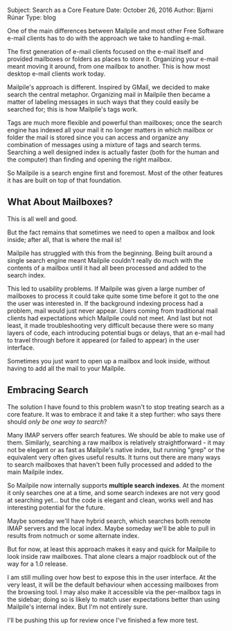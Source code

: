 Subject: Search as a Core Feature
Date: October 26, 2016
Author: Bjarni Rúnar
Type: blog

One of the main differences between Mailpile and most other Free
Software e-mail clients has to do with the approach we take to handling
e-mail.

The first generation of e-mail clients focused on the e-mail itself and
provided mailboxes or folders as places to store it. Organizing your
e-mail meant moving it around, from one mailbox to another. This is how
most desktop e-mail clients work today.

Mailpile's approach is different. Inspired by GMail, we decided to make
search the central metaphor. Organizing mail in Mailpile then became a
matter of labeling messages in such ways that they could easily be
searched for; this is how Mailpile's tags work.

Tags are much more flexible and powerful than mailboxes; once the search
engine has indexed all your mail it no longer matters in which mailbox
or folder the mail is stored since you can access and organize any
combination of messages using a mixture of tags and search terms.
Searching a well designed index is actually faster (both for the human
and the computer) than finding and opening the right mailbox.

So Mailpile is a search engine first and foremost. Most of the other
features it has are built on top of that foundation.


## What About Mailboxes?

This is all well and good.

But the fact remains that sometimes we need to open a mailbox and look inside;
after all, that is where the mail is!

Mailpile has struggled with this from the beginning. Being built around
a single search engine meant Mailpile couldn't really do much with the
contents of a mailbox until it had all been processed and added to the
search index.

This led to usability problems. If Mailpile was given a large number of
mailboxes to process it could take quite some time before it got to the
one the user was interested in. If the background indexing process had
a problem, mail would just never appear. Users coming from traditional
mail clients had expectations which Mailpile could not meet. And last
but not least, it made troubleshooting very difficult because there were
so many layers of code, each introducing potential bugs or delays, that
an e-mail had to travel through before it appeared (or failed to appear)
in the user interface.

Sometimes you just want to open up a mailbox and look inside, without
having to add all the mail to your Mailpile.


## Embracing Search

The solution I have found to this problem wasn't to stop treating
search as a core feature. It was to embrace it and take it a step
further: who says there should *only be one way to search*?

Many IMAP servers offer search features. We should be able to make use
of them. Similarly, searching a raw mailbox is relatively
straightforward - it may not be elegant or as fast as Mailpile's native
index, but running "grep" or the equivalent very often gives useful
results. It turns out there are many ways to search mailboxes that
haven't been fully processed and added to the main Mailpile index.

So Mailpile now internally supports **multiple search indexes**. At the
moment it only searches one at a time, and some search indexes are not
very good at searching yet... but the code is elegant and clean, works
well and has interesting potential for the future.

Maybe someday we'll have hybrid search, which searches both remote IMAP
servers and the local index. Maybe someday we'll be able to pull in
results from notmuch or some alternate index.

But for now, at least this approach makes it easy and quick for Mailpile
to look inside raw mailboxes. That alone clears a major roadblock out of
the way for a 1.0 release.

I am still mulling over how best to expose this in the user interface.
At the very least, it will be the default behaviour when accessing
mailboxes from the browsing tool. I may also make it accessible via the
per-mailbox tags in the sidebar; doing so is likely to match user
expectations better than using Mailpile's internal index. But I'm not
entirely sure.

I'll be pushing this up for review once I've finished a few more test.
